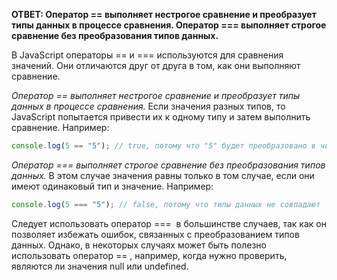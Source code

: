 **ОТВЕТ:
	Оператор == выполняет нестрогое сравнение и преобразует типы данных в процессе сравнения.
	Оператор === выполняет строгое сравнение без преобразования типов данных.**

В JavaScript операторы == и === используются для сравнения значений. Они отличаются друг от друга в том, как они выполняют сравнение.

*Оператор == выполняет нестрогое сравнение и преобразует типы данных в процессе сравнения.* Если значения разных типов, то JavaScript попытается привести их к одному типу и затем выполнить сравнение. Например:
```javascript
console.log(5 == "5"); // true, потому что "5" будет преобразовано в число 5
```

*Оператор === выполняет строгое сравнение без преобразования типов данных.* В этом случае значения равны только в том случае, если они имеют одинаковый тип и значение. Например:
```javascript
console.log(5 === "5"); // false, потому что типы данных не совпадают
```

Следует использовать оператор ===  в большинстве случаев, так как он позволяет избежать ошибок, связанных с преобразованием типов данных. Однако, в некоторых случаях может быть полезно использовать оператор == , например, когда нужно проверить, являются ли значения null или undefined.